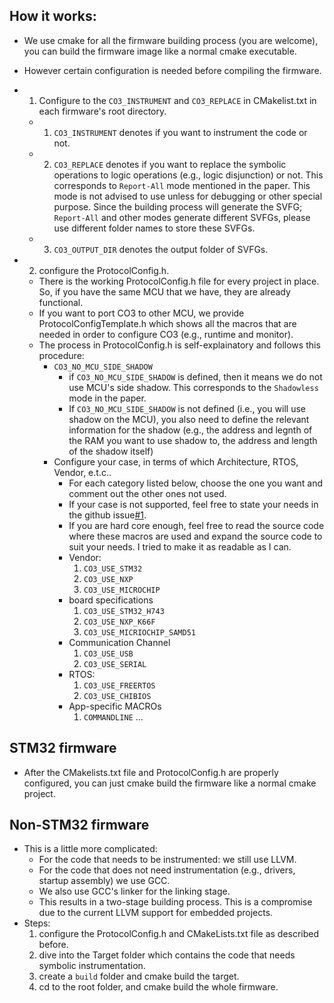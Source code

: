 ## How it works:
- We use cmake for all the firmware building process (you are welcome), you can build the firmware image like a normal cmake executable. 
- However certain configuration is needed before compiling the firmware.

- 1. Configure to the `CO3_INSTRUMENT` and `CO3_REPLACE` in CMakelist.txt in each firmware's root directory.
    - 1.  `CO3_INSTRUMENT` denotes if you want to instrument the code or not. 
    - 2. `CO3_REPLACE` denotes if you want to replace the symbolic operations to logic operations (e.g., logic disjunction) or not. This corresponds to `Report-All` mode mentioned in the paper. This mode is not advised to use unless for debugging or other special purpose. Since the building process will generate the SVFG; `Report-All` and other modes generate different SVFGs, please use different folder names to store these SVFGs.
    - 3. `CO3_OUTPUT_DIR` denotes the output folder of SVFGs.  
- 2. configure the ProtocolConfig.h.
    - There is the working ProtocolConfig.h file for every project in place. So, if you have the same MCU that we have, they are already functional. 
    - If you want to port CO3 to other MCU, we provide ProtocolConfigTemplate.h which shows all the macros that are needed in order to configure CO3 (e.g., runtime and monitor). 
    - The process in ProtocolConfig.h is self-explainatory and follows this procedure:
        - `CO3_NO_MCU_SIDE_SHADOW`
            - if `CO3_NO_MCU_SIDE_SHADOW` is defined, then it means we do not use MCU's side shadow. This corresponds to the `Shadowless` mode in the paper. 
            - If `CO3_NO_MCU_SIDE_SHADOW` is not defined (i.e., you will use shadow on the MCU), you also need to define the relevant information for the shadow (e.g., the address and legnth of the RAM you want to use shadow to, the address and length of the shadow itself)
        - Configure your case, in terms of which Architecture, RTOS, Vendor, e.t.c.. 
            - For each category listed below, choose the one you want and comment out the other ones not used. 
            - If your case is not supported, feel free to state your needs in the github issue[#1](/../../issues/1). 
            - If you are hard core enough, feel free to read the source code where these macros are used and expand the source code to suit your needs. I tried to make it as readable as I can. 
            - Vendor:
                1. `CO3_USE_STM32`
                2. `CO3_USE_NXP`
                3. `CO3_USE_MICROCHIP`
            - board specifications
                1. `CO3_USE_STM32_H743`
                2. `CO3_USE_NXP_K66F`
                3. `CO3_USE_MICRIOCHIP_SAMD51`
            - Communication Channel
                1. `CO3_USE_USB`
                2. `CO3_USE_SERIAL`
            - RTOS:
                1. `CO3_USE_FREERTOS`
                2. `CO3_USE_CHIBIOS`
            - App-specific MACROs
                1. `COMMANDLINE` 
                ...

## STM32 firmware
- After the CMakelists.txt file and ProtocolConfig.h are properly configured, you can just cmake build the firmware like a normal cmake project. 

## Non-STM32 firmware
- This is a little more complicated: 
    - For the code that needs to be instrumented: we still use LLVM. 
    - For the code that does not need instrumentation (e.g., drivers, startup assembly) we use GCC. 
    - We also use GCC's linker for the linking stage. 
    - This results in a two-stage building process. This is a compromise due to the current LLVM support for embedded projects. 
- Steps:
    1. configure the ProtocolConfig.h and CMakeLists.txt file as described before. 
    1. dive into the Target folder which contains the code that needs symbolic instrumentation. 
    2. create a `build` folder and cmake build the target.
    3. cd to the root folder, and cmake build the whole firmware. 
